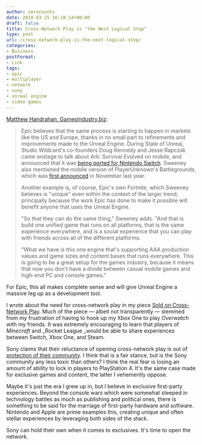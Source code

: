 ```yaml
---
author: zerocounts
date: 2018-03-25 16:18:14+00:00
draft: false
title: Cross-Network Play is "the Next Logical Step"
type: post
url: /cross-network-play-is-the-next-logical-step/
categories:
- Business
postFormat:
- Link
tags:
- epic
- multiplayer
- network
- sony
- unreal engine
- video games
---
```


[Matthew Handrahan, GamesIndustry.biz](https://www.gamesindustry.biz/articles/2018-03-21-epic-games-the-barrier-between-xbox-and-playstation-will-inevitably-come-down):

> Epic believes that the same process is starting to happen in markets like the US and Europe, thanks in no small part to refinements and improvements made to the Unreal Engine. During State of Unreal, Studio Wildcard's co-founders Doug Kennedy and Jesse Rapczak came onstage to talk about Ark: Survival Evolved on mobile, and announced that it was [being ported for Nintendo Switch](http://www.gamesindustry.biz/articles/2018-03-21-how-they-got-ark-survival-evolved-working-on-switch). Sweeney also mentioned the mobile version of PlayerUnknown's Battlegrounds, which was [first announced](https://www.gamesindustry.biz/articles/2017-11-27-pubg-going-mobile-with-tencents-help) in November last year.
>
> Another example is, of course, Epic's own Fortnite, which Sweeney believes is "unique" even within the context of the larger trend; principally because the work Epic has done to make it possible will benefit anyone that uses the Unreal Engine.
>
> "So that they can do the same thing," Sweeney adds. "And that is build one unified game that runs on all platforms, that is the same experience everywhere, and is a social experience that you can play with friends across all of the different platforms.
>
> "What we have is this one engine that's supporting AAA production values and game sizes and content bases that runs everywhere. This is going to be a great setup for the games industry, because it means that now you don't have a divide between casual mobile games and high-end PC and console games."

For Epic, this all makes complete sense and will give Unreal Engine a massive leg up as a development tool.

I wrote about the need for cross-network play in my piece [Sold on Cross-Network Play](/2017/06/18/sold-on-cross-network-play/). Much of the piece — albeit not transparently — stemmed from my frustration of having to hook up my Xbox One to play _Overwatch_ with my friends. It was extremely encouraging to learn that players of _Minecraft_ and _Rocket League _would be able to share experiences between Switch, Xbox One, and Steam.

Sony claims that their reluctance of opening cross-network play is out of [protection of their community](https://www.eurogamer.net/articles/2017-06-13-sony-defends-decision-to-block-cross-play-with-xbox-one-and-nintendo-switch). I think that is a fair stance, but is the Sony community any less toxic than others? I think the real fear is losing an amount of ability to lock in players to PlayStation 4. It's the same case made for exclusive games and content, the latter I vehemently oppose.

Maybe it's just the era I grew up in, but I believe in exclusive first-party experiences. Beyond the console wars which were somewhat steeped in technology battles as much as publishing and political ones, there is something to be said for the marriage of first-party hardware and software. Nintendo and Apple are prime examples this, creating unique and often stellar experiences by leveraging both sides of the stack.

Sony can hold their own when it comes to exclusives. It's time to open the network.
